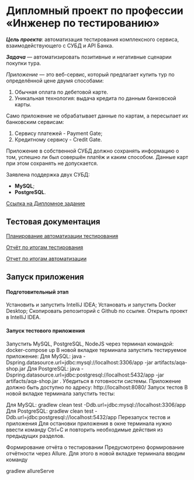 # Дипломный проект по профессии «Инженер по тестированию»
***Цель проекта***:   автоматизация тестирования комплексного сервиса, взаимодействующего с СУБД и API Банка.

***Задача*** — автоматизировать позитивные и негативные сценарии покупки тура.

*Приложение* — это веб-сервис, который предлагает купить тур по определённой цене двумя способами:

1. Обычная оплата по дебетовой карте.
2. Уникальная технология: выдача кредита по данным банковской карты.

Само приложение не обрабатывает данные по картам, а пересылает их банковским сервисам:

1. Сервису платежей - Payment Gate;
2. Кредитному сервису - Credit Gate.

Приложение в собственной СУБД должно сохранять информацию о том, успешно ли был совершён платёж и каким способом. Данные карт при этом сохранять не допускается.

Заявлена поддержка двух СУБД:

- **MySQL**;
- **PostgreSQL**.

[Ссылка на Дипломное задание](https://github.com/netology-code/qa-diploma)

## Тестовая документация
[Планирование автоматизации тестирования](https://github.com/munami2008223/Diplom_QA/blob/main/documents/Plan.md)

[Отчёт по итогам тестирования](https://github.com/munami2008223/Diplom_QA/blob/main/documents/Report.md)

[Отчет по итогам автоматизации](https://github.com/munami2008223/Diplom_QA/blob/main/documents/Summary.md)

## Запуск приложения
#### Подготовительный этап
Установить и запустить IntelliJ IDEA;
Установать и запустить Docker Desktop;
Скопировать репозиторий с Github по ссылке.
Открыть проект в IntelliJ IDEA.
#### Запуск тестового приложения
Запустить MySQL, PostgreSQL, NodeJS через терминал командой:
docker-compose up
В новой вкладке терминала запустить тестируемое приложение:
Для MySQL:
java -Dspring.datasource.url=jdbc:mysql://localhost:3306/app -jar artifacts/aqa-shop.jar
Для PostgreSQL:
java -Dspring.datasource.url=jdbc:postgresql://localhost:5432/app -jar artifacts/aqa-shop.jar
.
Убедиться в готовности системы. Приложение должно быть доступно по адресу:
http://localhost:8080/
Запуск тестов
В новой вкладке терминала запустить тесты:

Для MySQL:
gradlew clean test -Ddb.url=jdbc:mysql://localhost:3306/app
Для PostgreSQL:
gradlew clean test -Ddb.url=jdbc:postgresql://localhost:5432/app
Перезапуск тестов и приложения
Для остановки приложения в окне терминала нужно ввести команду Ctrl+С и повторить необходимые действия из предыдущих разделов.

Формирование отчёта о тестировании
Предусмотрено формирование отчётности через Allure. Для этого в новой вкладке терминала вводим команду

gradlew allureServe